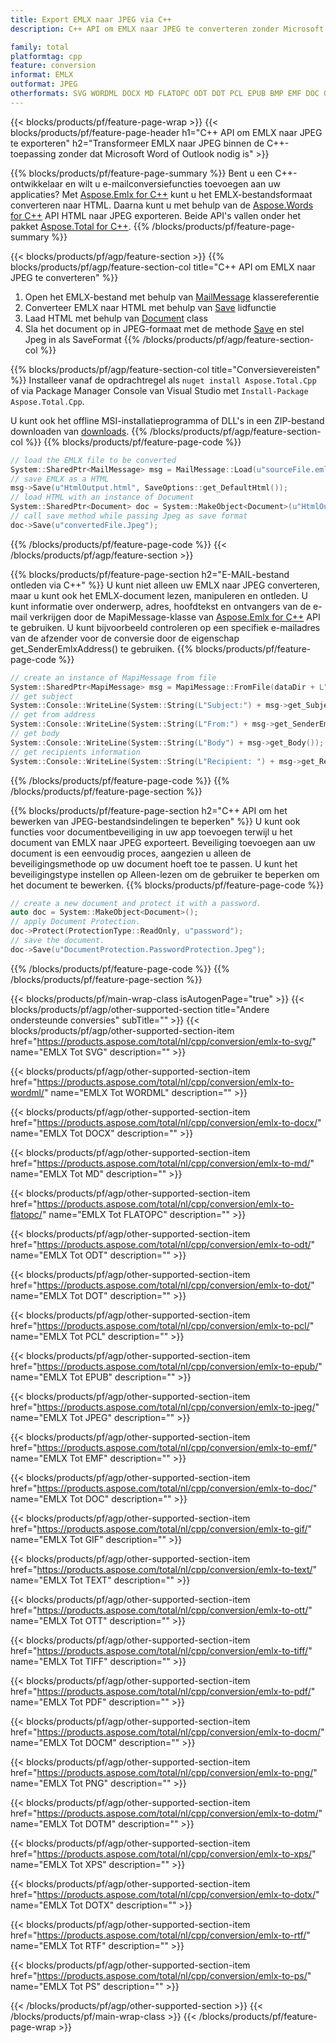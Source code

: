 ```yaml
---
title: Export EMLX naar JPEG via C++
description: C++ API om EMLX naar JPEG te converteren zonder Microsoft Word of Outlook te gebruiken

family: total
platformtag: cpp
feature: conversion
informat: EMLX
outformat: JPEG
otherformats: SVG WORDML DOCX MD FLATOPC ODT DOT PCL EPUB BMP EMF DOC GIF TEXT OTT TIFF PDF DOCM PNG DOTM XPS DOTX RTF PS
---
```

{{< blocks/products/pf/feature-page-wrap >}}
{{< blocks/products/pf/feature-page-header h1="C++ API om EMLX naar JPEG te exporteren" h2="Transformeer EMLX naar JPEG binnen de C++-toepassing zonder dat Microsoft Word of Outlook nodig is" >}}

{{% blocks/products/pf/feature-page-summary %}}
Bent u een C++-ontwikkelaar en wilt u e-mailconversiefuncties toevoegen aan uw applicaties? Met [Aspose.Emlx for C++](https://products.aspose.com/emlx/cpp/) kunt u het EMLX-bestandsformaat converteren naar HTML. Daarna kunt u met behulp van de [Aspose.Words for C++](https://products.aspose.com/words/cpp/) API HTML naar JPEG exporteren. Beide API's vallen onder het pakket [Aspose.Total for C++](https://products.aspose.com/total/cpp/). 
{{% /blocks/products/pf/feature-page-summary  %}}

{{< blocks/products/pf/agp/feature-section >}}
{{% blocks/products/pf/agp/feature-section-col title="C++ API om EMLX naar JPEG te converteren" %}}
1. Open het EMLX-bestand met behulp van [MailMessage](https://reference.aspose.com/emlx/cpp/class/aspose.emlx.mail_message) klassereferentie
2. Converteer EMLX naar HTML met behulp van [Save](https://reference.aspose.com/emlx/cpp/class/aspose.emlx.mail_message#a7e7c6b50c8db5a8bcc6934db02b4a786) lidfunctie
3. Laad HTML met behulp van [Document](https://reference.aspose.com/words/cpp/class/aspose.words.document) class
4. Sla het document op in JPEG-formaat met de methode [Save](https://reference.aspose.com/words/cpp/class/aspose.words.document#save_string_saveformat) en stel Jpeg in als SaveFormat
{{% /blocks/products/pf/agp/feature-section-col %}}

{{% blocks/products/pf/agp/feature-section-col title="Conversievereisten" %}}
Installeer vanaf de opdrachtregel als ```nuget install Aspose.Total.Cpp``` of via Package Manager Console van Visual Studio met ```Install-Package Aspose.Total.Cpp```.

U kunt ook het offline MSI-installatieprogramma of DLL's in een ZIP-bestand downloaden van [downloads](https://releases.aspose.com/total/cpp).
{{% /blocks/products/pf/agp/feature-section-col %}}
{{% blocks/products/pf/feature-page-code %}}

```cpp
// load the EMLX file to be converted
System::SharedPtr<MailMessage> msg = MailMessage::Load(u"sourceFile.emlx");
// save EMLX as a HTML 
msg->Save(u"HtmlOutput.html", SaveOptions::get_DefaultHtml());  
// load HTML with an instance of Document
System::SharedPtr<Document> doc = System::MakeObject<Document>(u"HtmlOutput.html");
// call save method while passing Jpeg as save format
doc->Save(u"convertedFile.Jpeg");
```


{{% /blocks/products/pf/feature-page-code %}}
{{< /blocks/products/pf/agp/feature-section >}}

{{% blocks/products/pf/feature-page-section  h2="E-MAIL-bestand ontleden via C++" %}}
U kunt niet alleen uw EMLX naar JPEG converteren, maar u kunt ook het EMLX-document lezen, manipuleren en ontleden. U kunt informatie over onderwerp, adres, hoofdtekst en ontvangers van de e-mail verkrijgen door de MapiMessage-klasse van [Aspose.Emlx for C++](https://products.aspose.com/emlx/cpp/) API te gebruiken. U kunt bijvoorbeeld controleren op een specifiek e-mailadres van de afzender voor de conversie door de eigenschap get_SenderEmlxAddress() te gebruiken.
{{% blocks/products/pf/feature-page-code %}}

```cpp
// create an instance of MapiMessage from file
System::SharedPtr<MapiMessage> msg = MapiMessage::FromFile(dataDir + L"message.emlx");
// get subject
System::Console::WriteLine(System::String(L"Subject:") + msg->get_Subject());
// get from address
System::Console::WriteLine(System::String(L"From:") + msg->get_SenderEmlxAddress());
// get body
System::Console::WriteLine(System::String(L"Body") + msg->get_Body());
// get recipients information
System::Console::WriteLine(System::String(L"Recipient: ") + msg->get_Recipients());
```

{{% /blocks/products/pf/feature-page-code  %}}
{{% /blocks/products/pf/feature-page-section %}}

{{% blocks/products/pf/feature-page-section  h2="C++ API om het bewerken van JPEG-bestandsindelingen te beperken" %}}
U kunt ook functies voor documentbeveiliging in uw app toevoegen terwijl u het document van EMLX naar JPEG exporteert. Beveiliging toevoegen aan uw document is een eenvoudig proces, aangezien u alleen de beveiligingsmethode op uw document hoeft toe te passen. U kunt het beveiligingstype instellen op Alleen-lezen om de gebruiker te beperken om het document te bewerken.
{{% blocks/products/pf/feature-page-code %}}

```cpp
// create a new document and protect it with a password.
auto doc = System::MakeObject<Document>();
// apply Document Protection.
doc->Protect(ProtectionType::ReadOnly, u"password");
// save the document.
doc->Save(u"DocumentProtection.PasswordProtection.Jpeg");
```

{{% /blocks/products/pf/feature-page-code  %}}
{{% /blocks/products/pf/feature-page-section %}}

{{< blocks/products/pf/main-wrap-class isAutogenPage="true" >}}
{{< blocks/products/pf/agp/other-supported-section title="Andere ondersteunde conversies" subTitle="" >}}
{{< blocks/products/pf/agp/other-supported-section-item href="https://products.aspose.com/total/nl/cpp/conversion/emlx-to-svg/" name="EMLX Tot SVG" description="" >}}

{{< blocks/products/pf/agp/other-supported-section-item href="https://products.aspose.com/total/nl/cpp/conversion/emlx-to-wordml/" name="EMLX Tot WORDML" description="" >}}

{{< blocks/products/pf/agp/other-supported-section-item href="https://products.aspose.com/total/nl/cpp/conversion/emlx-to-docx/" name="EMLX Tot DOCX" description="" >}}

{{< blocks/products/pf/agp/other-supported-section-item href="https://products.aspose.com/total/nl/cpp/conversion/emlx-to-md/" name="EMLX Tot MD" description="" >}}

{{< blocks/products/pf/agp/other-supported-section-item href="https://products.aspose.com/total/nl/cpp/conversion/emlx-to-flatopc/" name="EMLX Tot FLATOPC" description="" >}}

{{< blocks/products/pf/agp/other-supported-section-item href="https://products.aspose.com/total/nl/cpp/conversion/emlx-to-odt/" name="EMLX Tot ODT" description="" >}}

{{< blocks/products/pf/agp/other-supported-section-item href="https://products.aspose.com/total/nl/cpp/conversion/emlx-to-dot/" name="EMLX Tot DOT" description="" >}}

{{< blocks/products/pf/agp/other-supported-section-item href="https://products.aspose.com/total/nl/cpp/conversion/emlx-to-pcl/" name="EMLX Tot PCL" description="" >}}

{{< blocks/products/pf/agp/other-supported-section-item href="https://products.aspose.com/total/nl/cpp/conversion/emlx-to-epub/" name="EMLX Tot EPUB" description="" >}}

{{< blocks/products/pf/agp/other-supported-section-item href="https://products.aspose.com/total/nl/cpp/conversion/emlx-to-jpeg/" name="EMLX Tot JPEG" description="" >}}

{{< blocks/products/pf/agp/other-supported-section-item href="https://products.aspose.com/total/nl/cpp/conversion/emlx-to-emf/" name="EMLX Tot EMF" description="" >}}

{{< blocks/products/pf/agp/other-supported-section-item href="https://products.aspose.com/total/nl/cpp/conversion/emlx-to-doc/" name="EMLX Tot DOC" description="" >}}

{{< blocks/products/pf/agp/other-supported-section-item href="https://products.aspose.com/total/nl/cpp/conversion/emlx-to-gif/" name="EMLX Tot GIF" description="" >}}

{{< blocks/products/pf/agp/other-supported-section-item href="https://products.aspose.com/total/nl/cpp/conversion/emlx-to-text/" name="EMLX Tot TEXT" description="" >}}

{{< blocks/products/pf/agp/other-supported-section-item href="https://products.aspose.com/total/nl/cpp/conversion/emlx-to-ott/" name="EMLX Tot OTT" description="" >}}

{{< blocks/products/pf/agp/other-supported-section-item href="https://products.aspose.com/total/nl/cpp/conversion/emlx-to-tiff/" name="EMLX Tot TIFF" description="" >}}

{{< blocks/products/pf/agp/other-supported-section-item href="https://products.aspose.com/total/nl/cpp/conversion/emlx-to-pdf/" name="EMLX Tot PDF" description="" >}}

{{< blocks/products/pf/agp/other-supported-section-item href="https://products.aspose.com/total/nl/cpp/conversion/emlx-to-docm/" name="EMLX Tot DOCM" description="" >}}

{{< blocks/products/pf/agp/other-supported-section-item href="https://products.aspose.com/total/nl/cpp/conversion/emlx-to-png/" name="EMLX Tot PNG" description="" >}}

{{< blocks/products/pf/agp/other-supported-section-item href="https://products.aspose.com/total/nl/cpp/conversion/emlx-to-dotm/" name="EMLX Tot DOTM" description="" >}}

{{< blocks/products/pf/agp/other-supported-section-item href="https://products.aspose.com/total/nl/cpp/conversion/emlx-to-xps/" name="EMLX Tot XPS" description="" >}}

{{< blocks/products/pf/agp/other-supported-section-item href="https://products.aspose.com/total/nl/cpp/conversion/emlx-to-dotx/" name="EMLX Tot DOTX" description="" >}}

{{< blocks/products/pf/agp/other-supported-section-item href="https://products.aspose.com/total/nl/cpp/conversion/emlx-to-rtf/" name="EMLX Tot RTF" description="" >}}

{{< blocks/products/pf/agp/other-supported-section-item href="https://products.aspose.com/total/nl/cpp/conversion/emlx-to-ps/" name="EMLX Tot PS" description="" >}}


{{< /blocks/products/pf/agp/other-supported-section >}}
{{< /blocks/products/pf/main-wrap-class >}}
{{< /blocks/products/pf/feature-page-wrap >}}